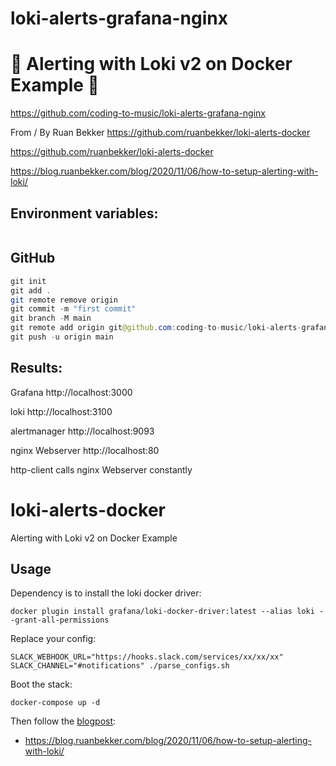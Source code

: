 # loki-alerts-grafana-nginx

# 🚀 Alerting with Loki v2 on Docker Example 🚀

https://github.com/coding-to-music/loki-alerts-grafana-nginx

From / By Ruan Bekker https://github.com/ruanbekker/loki-alerts-docker

https://github.com/ruanbekker/loki-alerts-docker

https://blog.ruanbekker.com/blog/2020/11/06/how-to-setup-alerting-with-loki/

## Environment variables:

```java

```

## GitHub

```java
git init
git add .
git remote remove origin
git commit -m "first commit"
git branch -M main
git remote add origin git@github.com:coding-to-music/loki-alerts-grafana-nginx.git
git push -u origin main
```

## Results:

Grafana http://localhost:3000

loki http://localhost:3100

alertmanager http://localhost:9093

nginx Webserver http://localhost:80

http-client calls nginx Webserver constantly

# loki-alerts-docker

Alerting with Loki v2 on Docker Example

## Usage

Dependency is to install the loki docker driver:

```
docker plugin install grafana/loki-docker-driver:latest --alias loki --grant-all-permissions
```

Replace your config:

```
SLACK_WEBHOOK_URL="https://hooks.slack.com/services/xx/xx/xx" SLACK_CHANNEL="#notifications" ./parse_configs.sh
```

Boot the stack:

```
docker-compose up -d
```

Then follow the [blogpost](https://blog.ruanbekker.com/blog/2020/11/06/how-to-setup-alerting-with-loki/):

- https://blog.ruanbekker.com/blog/2020/11/06/how-to-setup-alerting-with-loki/
